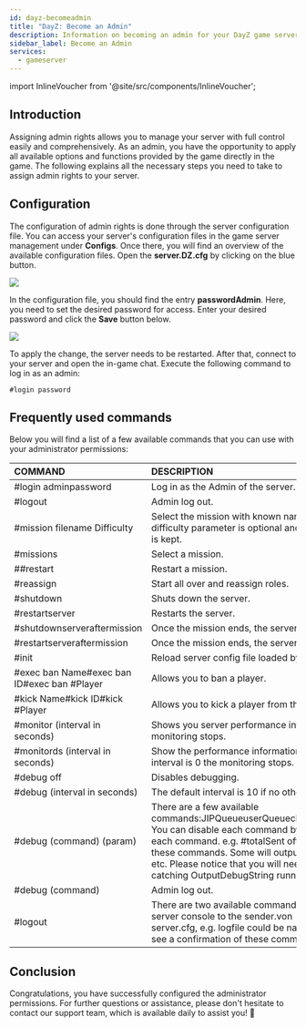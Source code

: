 ```yaml
---
id: dayz-becomeadmin
title: "DayZ: Become an Admin"
description: Information on becoming an admin for your DayZ game server from ZAP-Hosting - ZAP-Hosting.com Documentation
sidebar_label: Become an Admin
services:
  - gameserver
---
```


import InlineVoucher from '@site/src/components/InlineVoucher';

## Introduction
Assigning admin rights allows you to manage your server with full control easily and comprehensively. As an admin, you have the opportunity to apply all available options and functions provided by the game directly in the game. The following explains all the necessary steps you need to take to assign admin rights to your server. 
<InlineVoucher />

## Configuration

The configuration of admin rights is done through the server configuration file. You can access your server's configuration files in the game server management under **Configs**. Once there, you will find an overview of the available configuration files. Open the **server.DZ.cfg** by clicking on the blue button.

![](https://screensaver01.zap-hosting.com/index.php/s/n6FSdPnYxxWp4Po/preview)

In the configuration file, you should find the entry **passwordAdmin**. Here, you need to set the desired password for access. Enter your desired password and click the **Save** button below.

![](https://screensaver01.zap-hosting.com/index.php/s/H3ndjqRYBPXRgRK/preview)

To apply the change, the server needs to be restarted. After that, connect to your server and open the in-game chat. Execute the following command to log in as an admin:

```
#login password
```



## Frequently used commands

Below you will find a list of a few available commands that you can use with your administrator permissions: 

| COMMAND                                     | DESCRIPTION                                                  |
| :------------------------------------------ | :----------------------------------------------------------- |
| #login adminpassword                        | Log in as the Admin of the server.                           |
| #logout                                     | Admin log out.                                               |
| #mission filename Difficulty                | Select the mission with known name and set the difficulty - the difficulty parameter is optional and, if not set, the current difficulty is kept. |
| #missions                                   | Select a mission.                                            |
| ##restart                                   | Restart a mission.                                           |
| #reassign                                   | Start all over and reassign roles.                           |
| #shutdown                                   | Shuts down the server.                                       |
| #restartserver                              | Restarts the server.                                         |
| #shutdownserveraftermission                 | Once the mission ends, the server is shut down.              |
| #restartserveraftermission                  | Once the mission ends, the server is restarted.              |
| #init                                       | Reload server config file loaded by -config options.         |
| #exec ban Name#exec ban ID#exec ban #Player | Allows you to ban a player.                                  |
| #kick Name#kick ID#kick #Player             | Allows you to kick a player from the server.                 |
| #monitor (interval in seconds)              | Shows you server performance information. If the interval is 0, the monitoring stops. |
| #monitords (interval in seconds)            | Show the performance information on the server console. If the interval is 0 the monitoring stops. |
| #debug off                                  | Disables debugging.                                          |
| #debug (interval in seconds)                | The default interval is 10 if no other interval is selected. |
| #debug (command) (param)                    | There are a few available commands:JIPQueueuserQueuecheckFiletotalSentuserSentuserInfo You can disable each command by adding the parameter off after each command. e.g. #totalSent off. The output differs between these commands. Some will output to the log file, others to screen, etc.  Please notice that you will need some debugger capable of catching OutputDebugString running on the client machine. |
| #debug (command)                            | Admin log out.                                               |
| #logout                                     | There are two available commands:console - Sends what is in the server console to the sender.von - Outputs in logFile defined in server.cfg, e.g. logfile could be named “server_console.log” You will see a confirmation of these commands in the chat channels. |


## Conclusion

Congratulations, you have successfully configured the administrator permissions. For further questions or assistance, please don't hesitate to contact our support team, which is available daily to assist you! 🙂